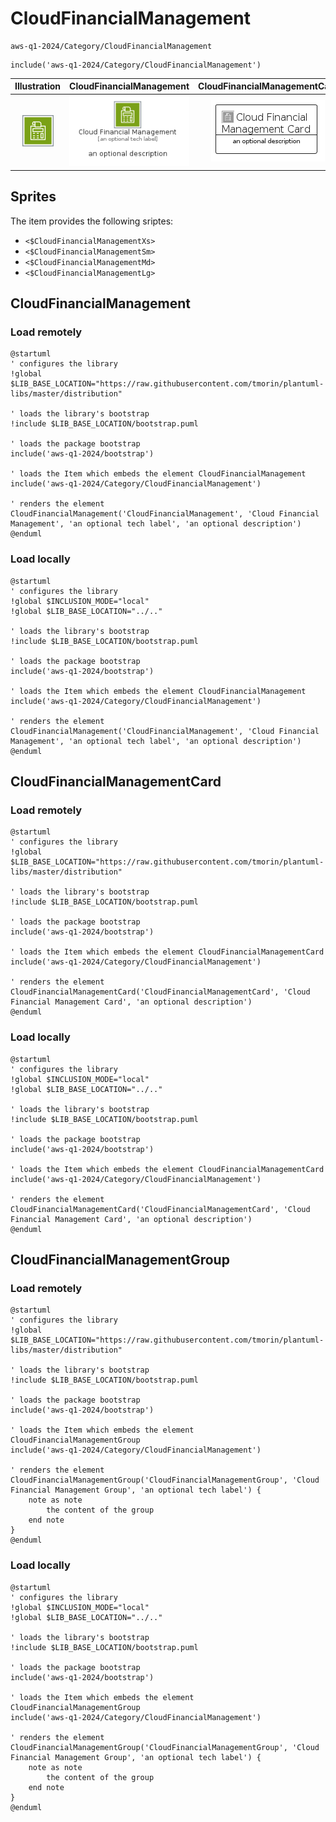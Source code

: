 # CloudFinancialManagement


```text
aws-q1-2024/Category/CloudFinancialManagement
```

```text
include('aws-q1-2024/Category/CloudFinancialManagement')
```



| Illustration | CloudFinancialManagement | CloudFinancialManagementCard | CloudFinancialManagementGroup |
| :---: | :---: | :---: | :---: |
| ![illustration for Illustration](../../aws-q1-2024/Category/CloudFinancialManagement.png) | ![illustration for CloudFinancialManagement](../../aws-q1-2024/Category/CloudFinancialManagement.Local.png) | ![illustration for CloudFinancialManagementCard](../../aws-q1-2024/Category/CloudFinancialManagementCard.Local.png) | ![illustration for CloudFinancialManagementGroup](../../aws-q1-2024/Category/CloudFinancialManagementGroup.Local.png) |



## Sprites
The item provides the following sriptes:

- `<$CloudFinancialManagementXs>`
- `<$CloudFinancialManagementSm>`
- `<$CloudFinancialManagementMd>`
- `<$CloudFinancialManagementLg>`





## CloudFinancialManagement

### Load remotely
```plantuml
@startuml
' configures the library
!global $LIB_BASE_LOCATION="https://raw.githubusercontent.com/tmorin/plantuml-libs/master/distribution"

' loads the library's bootstrap
!include $LIB_BASE_LOCATION/bootstrap.puml

' loads the package bootstrap
include('aws-q1-2024/bootstrap')

' loads the Item which embeds the element CloudFinancialManagement
include('aws-q1-2024/Category/CloudFinancialManagement')

' renders the element
CloudFinancialManagement('CloudFinancialManagement', 'Cloud Financial Management', 'an optional tech label', 'an optional description')
@enduml
```

### Load locally
```plantuml
@startuml
' configures the library
!global $INCLUSION_MODE="local"
!global $LIB_BASE_LOCATION="../.."

' loads the library's bootstrap
!include $LIB_BASE_LOCATION/bootstrap.puml

' loads the package bootstrap
include('aws-q1-2024/bootstrap')

' loads the Item which embeds the element CloudFinancialManagement
include('aws-q1-2024/Category/CloudFinancialManagement')

' renders the element
CloudFinancialManagement('CloudFinancialManagement', 'Cloud Financial Management', 'an optional tech label', 'an optional description')
@enduml
```

## CloudFinancialManagementCard

### Load remotely
```plantuml
@startuml
' configures the library
!global $LIB_BASE_LOCATION="https://raw.githubusercontent.com/tmorin/plantuml-libs/master/distribution"

' loads the library's bootstrap
!include $LIB_BASE_LOCATION/bootstrap.puml

' loads the package bootstrap
include('aws-q1-2024/bootstrap')

' loads the Item which embeds the element CloudFinancialManagementCard
include('aws-q1-2024/Category/CloudFinancialManagement')

' renders the element
CloudFinancialManagementCard('CloudFinancialManagementCard', 'Cloud Financial Management Card', 'an optional description')
@enduml
```

### Load locally
```plantuml
@startuml
' configures the library
!global $INCLUSION_MODE="local"
!global $LIB_BASE_LOCATION="../.."

' loads the library's bootstrap
!include $LIB_BASE_LOCATION/bootstrap.puml

' loads the package bootstrap
include('aws-q1-2024/bootstrap')

' loads the Item which embeds the element CloudFinancialManagementCard
include('aws-q1-2024/Category/CloudFinancialManagement')

' renders the element
CloudFinancialManagementCard('CloudFinancialManagementCard', 'Cloud Financial Management Card', 'an optional description')
@enduml
```

## CloudFinancialManagementGroup

### Load remotely
```plantuml
@startuml
' configures the library
!global $LIB_BASE_LOCATION="https://raw.githubusercontent.com/tmorin/plantuml-libs/master/distribution"

' loads the library's bootstrap
!include $LIB_BASE_LOCATION/bootstrap.puml

' loads the package bootstrap
include('aws-q1-2024/bootstrap')

' loads the Item which embeds the element CloudFinancialManagementGroup
include('aws-q1-2024/Category/CloudFinancialManagement')

' renders the element
CloudFinancialManagementGroup('CloudFinancialManagementGroup', 'Cloud Financial Management Group', 'an optional tech label') {
    note as note
        the content of the group
    end note
}
@enduml
```

### Load locally
```plantuml
@startuml
' configures the library
!global $INCLUSION_MODE="local"
!global $LIB_BASE_LOCATION="../.."

' loads the library's bootstrap
!include $LIB_BASE_LOCATION/bootstrap.puml

' loads the package bootstrap
include('aws-q1-2024/bootstrap')

' loads the Item which embeds the element CloudFinancialManagementGroup
include('aws-q1-2024/Category/CloudFinancialManagement')

' renders the element
CloudFinancialManagementGroup('CloudFinancialManagementGroup', 'Cloud Financial Management Group', 'an optional tech label') {
    note as note
        the content of the group
    end note
}
@enduml
```

